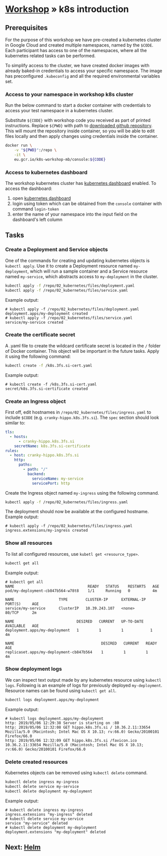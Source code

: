 # [Workshop](../README.md) &raquo; k8s introduction

## Prerequisites

For the purpose of this workshop we have pre-created a kubernetes cluster in
Google Cloud and created multiple namespaces, named by the `$CODE`. Each
participant has access to one of the namespaces, where all the kubernetes
related tasks can be performed.

To simplify access to the cluster, we have created docker images with already
baked-in credentials to access your specific namespace. The image has
preconfigured `.kubeconfig` and all the required environmental variables set.

### Access to your namespace in workshop k8s cluster

Run the below command to start a docker container with credentials to access
your test namespace in a kubernetes cluster.

Substitute `${CODE}` with workshop code you received as part of printed
instructions. Replace `${PWD}` with path to [downloaded github
repository](../00_prerequisites/README.md#github-repository). This will mount
the repository inside container, so you will be able to edit files locally and
then apply changes using credentials inside the container.

```bash
docker run \
    -v "${PWD}":/repo \
    -it \
    eu.gcr.io/k8s-workshop-mb/console:${CODE}
```

### Access to kubernetes dashboard

The workshop kubernetes cluster has [kubernetes
dashboard](https://kubernetes.io/docs/tasks/access-application-cluster/web-ui-dashboard/)
enabled. To access the dashboard:

1. open [kubernetes dashboard](https://dashboard.k8s.3fs.si)
2. login using token which can be obtained from the `console` container with
   command `login-token`
3. enter the name of your namespace into the input field on the dashboard's left
   column

## Tasks

### Create a Deployment and Service objects

One of the commands for creating and updating kubernetes objects is `kubectl
apply`. Use it to create a Deployment resource named `my-deployment`, which will
run a sample container and a Service resource named `my-service`, which
abstracts access to `my-deployment` in the cluster.

```bash
kubectl apply -f /repo/02_kubernetes/files/deployment.yaml
kubectl apply -f /repo/02_kubernetes/files/service.yaml
```

Example output:

```console
# kubectl apply -f /repo/02_kubernetes/files/deployment.yaml
deployment.apps/my-deployment created
# kubectl apply -f /repo/02_kubernetes/files/service.yaml
service/my-service created
```

### Create the certificate secret

A .yaml file to create the wildcard certificate secret is located in the `/`
folder of Docker container. This object will be important in the future tasks.
Apply it using the following command:

```bash
kubectl create -f /k8s.3fs.si-cert.yaml
```

Example output:

```console
# kubectl create -f /k8s.3fs.si-cert.yaml
secret/k8s.3fs.si-certificate created
```

### Create an Ingress object

First off, edit hostnames in `/repo/02_kubernetes/files/ingress.yaml` to include
`$CODE` (e.g. `cranky-hippo.k8s.3fs.si`). The `spec` section should look similar
to:

```yaml
tls:
  - hosts:
      - cranky-hippo.k8s.3fs.si
    secretName: k8s.3fs.si-certificate
rules:
  - host: cranky-hippo.k8s.3fs.si
    http:
      paths:
        - path: "/"
          backend:
            serviceName: my-service
            servicePort: http
```

Create the Ingress object named `my-ingress` using the following command.

```bash
kubectl apply -f /repo/02_kubernetes/files/ingress.yaml
```

The deployment should now be available at the configured hostname. Example
output:

```console
# kubectl apply -f /repo/02_kubernetes/files/ingress.yaml
ingress.extensions/my-ingress created
```

### Show all resources

To list all configured resources, use `kubetl get <resource_type>`.

```bash
kubectl get all
```

Example output:

```console
# kubectl get all
NAME                                 READY   STATUS    RESTARTS   AGE
pod/my-deployment-cb847b564-w78t8    1/1     Running   0          4m

NAME                    TYPE        CLUSTER-IP      EXTERNAL-IP   PORT(S)     AGE
service/my-service      ClusterIP   10.39.243.107   <none>        80/TCP      2m

NAME                            DESIRED   CURRENT   UP-TO-DATE   AVAILABLE   AGE
deployment.apps/my-deployment   1         1         1            1           4m

NAME                                       DESIRED   CURRENT   READY   AGE
replicaset.apps/my-deployment-cb847b564    1         1         1       4m
```

### Show deployment logs

We can inspect text output made by any kubernetes resource using `kubectl logs`.
Following is an example of logs for previously deployed `my-deployment`.
Resource names can be found using `kubectl get all`.

```bash
kubectl logs deployment.apps/my-deployment
```

Example output:

```console
# kubectl logs deployment.apps/my-deployment
http: 2019/05/06 12:29:38 Server is starting on :80
http: 2019/05/06 12:32:08 GET hippo.k8s.3fs.si / 10.36.2.11:33654 Mozilla/5.0 (Macintosh; Intel Mac OS X 10.13; rv:66.0) Gecko/20100101 Firefox/66.0
http: 2019/05/06 12:32:09 GET hippo.k8s.3fs.si /favicon.ico 10.36.2.11:33654 Mozilla/5.0 (Macintosh; Intel Mac OS X 10.13; rv:66.0) Gecko/20100101 Firefox/66.0
```

### Delete created resources

Kubernetes objects can be removed using `kubectl delete` command.

```bash
kubectl delete ingress my-ingress
kubectl delete service my-service
kubectl delete deployment my-deployment
```

Example output:

```console
# kubectl delete ingress my-ingress
ingress.extensions "my-ingress" deleted
# kubectl delete service my-service
service "my-service" deleted
# kubectl delete deployment my-deployment
deployment.extensions "my-deployment" deleted
```

## Next: [Helm](../03_helm/README.md)
